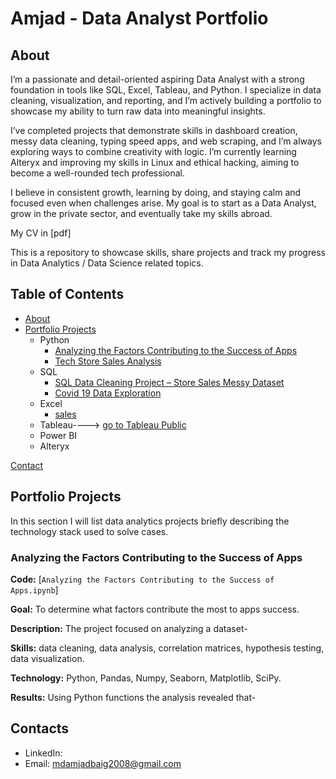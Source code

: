 # Amjad - Data Analyst Portfolio
## About
I’m a passionate and detail-oriented aspiring Data Analyst with a strong foundation in tools like SQL, Excel, Tableau, and Python. I specialize in data cleaning, visualization, and reporting, and I’m actively building a portfolio to showcase my ability to turn raw data into meaningful insights.

I’ve completed projects that demonstrate skills in dashboard creation, messy data cleaning, typing speed apps, and web scraping, and I’m always exploring ways to combine creativity with logic. I’m currently learning Alteryx and improving my skills in Linux and ethical hacking, aiming to become a well-rounded tech professional.

I believe in consistent growth, learning by doing, and staying calm and focused even when challenges arise. My goal is to start as a Data Analyst, grow in the private sector, and eventually take my skills abroad.

My CV in [pdf]

This is a repository to showcase skills, share projects and track my progress in Data Analytics / Data Science related topics.

## Table of Contents
- [About](https://github.com/amjad-dev-analytics/Data-Analysis-Portfolio/blob/main/README.md#about)
- [Portfolio Projects](https://github.com/amjad-dev-analytics/Data-Analysis-Portfolio/blob/main/README.md#portfolio-projects)
  - Python
    - [Analyzing the Factors Contributing to the Success of Apps](https://github.com/amjad-dev-analytics/Data-Analysis-Portfolio#analyzing-the-factors-contributing-to-the-success-of-Apps)
    - [Tech Store Sales Analysis](https://github.com/amjad-dev-analytics/Data-Analysis-Portfolio#tech-store-sales-analysis)
  - SQL
    - [SQL Data Cleaning Project – Store Sales Messy Dataset](https://github.com/amjad-dev-analytics/Data-Analysis-Portfolio#sql-data-cleaning-project-–-store-sales-messy-dataset)
    - [Covid 19 Data Exploration](https://github.com/amjad-dev-analytics/Data-Analysis-Portfolio#covid-19-data-exploration)
  - Excel
    - [sales]()
  - Tableau----> [go to Tableau Public]()
  - Power BI
  - Alteryx



[Contact](https://github.com/amjad-dev-analytics)
## Portfolio Projects
In this section I will list data analytics projects briefly describing the technology stack used to solve cases.

### Analyzing the Factors Contributing to the Success of Apps
**Code:** [`Analyzing the Factors Contributing to the Success of Apps.ipynb`]

**Goal:** To determine what factors contribute the most to apps success.

**Description:** The project focused on analyzing a dataset-

**Skills:** data cleaning, data analysis, correlation matrices, hypothesis testing, data visualization.

**Technology:** Python, Pandas, Numpy, Seaborn, Matplotlib, SciPy.

**Results:** Using Python functions the analysis revealed that-

## Contacts
- LinkedIn:
- Email: mdamjadbaig2008@gmail.com
